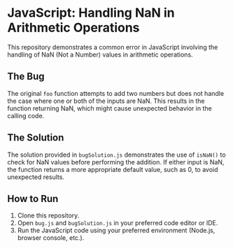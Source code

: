 # JavaScript: Handling NaN in Arithmetic Operations

This repository demonstrates a common error in JavaScript involving the handling of NaN (Not a Number) values in arithmetic operations.

## The Bug

The original `foo` function attempts to add two numbers but does not handle the case where one or both of the inputs are NaN.  This results in the function returning NaN, which might cause unexpected behavior in the calling code.

## The Solution

The solution provided in `bugSolution.js` demonstrates the use of `isNaN()` to check for NaN values before performing the addition. If either input is NaN, the function returns a more appropriate default value, such as 0, to avoid unexpected results.

## How to Run

1. Clone this repository.
2. Open `bug.js` and `bugSolution.js` in your preferred code editor or IDE.
3. Run the JavaScript code using your preferred environment (Node.js, browser console, etc.).